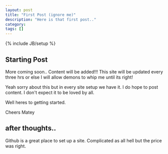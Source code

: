 ```yaml
---
layout: post
title: "First Post (ignore me)"
description: "Here is that first post.."
category: 
tags: []
---
```

{% include JB/setup %}

## Starting Post

More coming soon.. 
Content will be added!!!
This site will be updated every three hrs or else I will allow demons to whip me until its right!

Yeah sorry about this but in every site setup we have it. 
I do hope to post content. I don't expect it to be loved by all. 

Well heres to getting started.

Cheers Matey

## after thoughts..

Github is a great place to set up a site. 
Complicated as all hell but the price was right.
